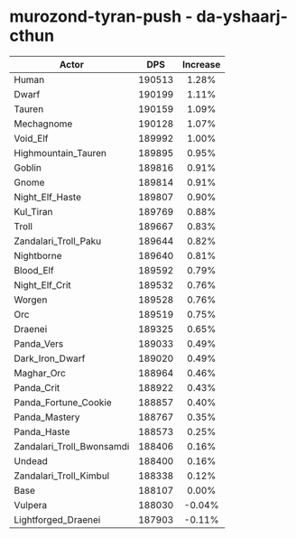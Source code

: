 # murozond-tyran-push - da-yshaarj-cthun
| Actor | DPS | Increase |
|---|:---:|:---:|
|Human|190513|1.28%|
|Dwarf|190199|1.11%|
|Tauren|190159|1.09%|
|Mechagnome|190128|1.07%|
|Void_Elf|189992|1.00%|
|Highmountain_Tauren|189895|0.95%|
|Goblin|189816|0.91%|
|Gnome|189814|0.91%|
|Night_Elf_Haste|189807|0.90%|
|Kul_Tiran|189769|0.88%|
|Troll|189667|0.83%|
|Zandalari_Troll_Paku|189644|0.82%|
|Nightborne|189640|0.81%|
|Blood_Elf|189592|0.79%|
|Night_Elf_Crit|189532|0.76%|
|Worgen|189528|0.76%|
|Orc|189519|0.75%|
|Draenei|189325|0.65%|
|Panda_Vers|189033|0.49%|
|Dark_Iron_Dwarf|189020|0.49%|
|Maghar_Orc|188964|0.46%|
|Panda_Crit|188922|0.43%|
|Panda_Fortune_Cookie|188857|0.40%|
|Panda_Mastery|188767|0.35%|
|Panda_Haste|188573|0.25%|
|Zandalari_Troll_Bwonsamdi|188406|0.16%|
|Undead|188400|0.16%|
|Zandalari_Troll_Kimbul|188338|0.12%|
|Base|188107|0.00%|
|Vulpera|188030|-0.04%|
|Lightforged_Draenei|187903|-0.11%|
